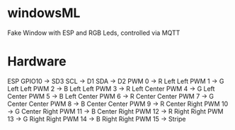 # windowsML
Fake Window with ESP and RGB Leds, controlled via MQTT

# Hardware
   ESP GPIO10 -> SD3
   SCL        -> D1 
   SDA        -> D2
   PWM  0 -> R Left Left
   PWM  1 -> G Left Left
   PWM  2 -> B Left Left
   PWM  3 -> R Left Center
   PWM  4 -> G Left Center
   PWM  5 -> B Left Center
   PWM  6 -> R Center Center
   PWM  7 -> G Center Center
   PWM  8 -> B Center Center
   PWM  9 -> R Center Right
   PWM 10 -> G Center Right
   PWM 11 -> B Center Right
   PWM 12 -> R Right Right
   PWM 13 -> G Right Right
   PWM 14 -> B Right Right
   PWM 15 -> Stripe
